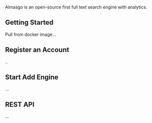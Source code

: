 Almasgo is an open-source first full text search engine with analytics.


## Getting Started

Pull from docker image...


## Register an Account
..

## Start Add Engine
...

## REST API
...
